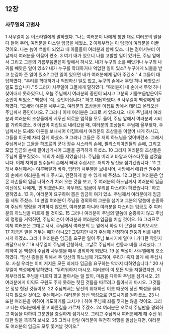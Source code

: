 ## 12장
### 사무엘의 고별사
1 사무엘이 온 이스라엘에게 말하였다. “나는 여러분이 나에게 청한 대로 여러분의 말을 다 들어 주어, 여러분을 다스릴 임금을 세웠소.
2 이제부터는 이 임금이 여러분을 이끌 것이오. 나는 늙어 백발이 되었고 내 아들들이 여러분과 함께 있소. 나는 젊어서부터 이날까지 여러분을 이끌어 왔소.
3 여기 내가 있으니 나를 고발할 일이 있거든, 주님 앞에서 그리고 그분의 기름부음받은이 앞에서 하시오. 내가 누구의 소를 빼앗거나 누구의 나귀를 빼앗은 일이 있소? 내가 누구를 학대하거나 억압한 일이 있소? 누구에게 뇌물을 받고 눈감아 준 일이 있소? 그런 일이 있으면 내가 여러분에게 갚아 주겠소.”
4 그들이 대답하였다. “우리를 학대하거나 억압하신 일도 없고, 누구의 손에서 무엇 하나 빼앗으신 일도 없습니다.”
5 그러자 사무엘이 그들에게 말하였다. “여러분이 내 손에서 무엇 하나 찾아내지 못하였으니, 오늘 주님께서 여러분의 증인이 되시고 그분의 기름부음받은이도 증인이 되었소.” 백성이 “예, 증인이십니다.” 하고 대답하였다.
6 사무엘이 백성에게 말하였다. “모세와 아론을 세우시고, 여러분의 조상들을 이집트 땅에서 데리고 올라오신 주님께서 증인이시오.
7 그러니 이제 여러분은 그대로 서 있으시오. 내가 주님께서 여러분과 여러분의 조상들에게 베푸신 의로운 업적을 모두 들어, 주님 앞에서 여러분과 시비를 가려야겠소.
8 야곱이 이집트로 내려갔을 때, 여러분의 조상들이 주님께 울부짖자, 주님께서는 모세와 아론을 보내시어 이집트에서 여러분의 조상들을 이끌어 내게 하시고, 그들을 이곳에 자리 잡게 하셨소.
9 그러나 그들은 주 저희 하느님을 잊어버렸소. 그래서 주님께서는 그들을 하초르의 군대 장수 시스라의 손에, 필리스티아인들의 손에, 그리고 모압 임금의 손에 팔아넘기시어 그들을 공격하게 하셨소.
10 그러자 여러분의 조상들은 주님께 울부짖었소. ‘저희가 죄를 지었습니다. 주님을 버리고 바알과 아스타롯을 섬겼습니다. 이제 저희를 원수들의 손에서 빼내 주십시오. 저희가 당신을 섬기겠습니다.’
11 그래서 주님께서는 여루빠알과 바락, 입타와 사무엘을 보내시어, 사방에서 에워싼 원수들의 손에서 여러분을 빼내 주시고, 안전하게 살 수 있게 해 주셨소.
12 그런데 여러분은 암몬 자손들의 임금 나하스가 치러 오는 것을 보고, 주 여러분의 하느님께서 여러분의 임금이신데도 나에게, ‘안 되겠습니다. 아무래도 임금이 우리를 다스려야 하겠습니다.’ 하고 말하였소.
13 자, 여러분이 요구하여 뽑은 임금이 여기 있소. 주님께서 여러분에게 임금을 세워 주셨소.
14 만일 여러분이 주님을 경외하여 그분을 섬기고 그분의 말씀에 순종하며 주님의 명령을 거역하지 않으면, 여러분뿐 아니라 여러분을 다스리는 임금도 주 여러분의 하느님을 따르게 될 것이오.
15 그러나 여러분이 주님의 말씀에 순종하지 않고 주님의 명령을 거역하면, 주님의 손이 여러분과 여러분의 임금을 치실 것이오.
16 그러므로 이제 여러분은 그대로 서서, 주님께서 여러분의 눈 앞에서 하실 이 큰일을 지켜보시오.
17 지금은 밀을 거두는 때가 아니오? 그렇지만 내가 주님께 간청하여 천둥과 비를 내리시게 하겠소. 그러니 여러분은 임금을 요구한 일이 주님 보시기에 얼마나 커다란 악인지 깨달으시오.”
18 사무엘이 주님께 간청하자, 그날로 주님께서 천둥과 비를 내리셨다. 그리하여 온 백성이 주님과 사무엘을 매우 경외하게 되었다.
19 온 백성이 사무엘에게 호소하였다. “당신 종들을 위해서 주 당신의 하느님께 기도하여, 우리가 죽지 않게 해 주십시오. 사실 우리는 이미 저지른 모든 죄에다 임금을 요구하는 악까지 더하였습니다.”
20 사무엘이 백성에게 말하였다. “두려워하지 마시오. 여러분이 이 모든 악을 저질렀지만, 이제부터라도 주님을 따르지 않고 돌아서는 일 없이, 마음을 다하여 주님을 섬기시오.
21 여러분에게 이익도 구원도 주지 못하는 헛된 것들을 따르려고 돌아서지 마시오. 그것들은 정녕 헛된 것들이오.
22 주님께서는 당신의 위대하신 이름 때문에 당신 백성을 물리치지 않으실 것이오. 주님께서는 여러분을 당신 백성으로 만드시기를 원하셨소.
23 나 또한 여러분을 위하여 기도하기를 그치거나 하여 주님께 죄를 짓지는 않을 것이오. 그리고 나는 여러분에게 좋고 바른길을 가르쳐 주겠소.
24 여러분은 오로지 주님만을 경외하고 마음을 다하여 그분만을 충실하게 섬기시오. 그리고 주님께서 여러분에게 해 주신 위대한 일을 똑똑히 보시오.
25 그러나 만일 여러분이 여전히 악행을 일삼는다면, 여러분도 여러분의 임금도 모두 쫓겨날 것이오.”
